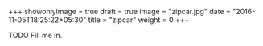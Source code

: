 +++
showonlyimage = true
draft = true
image = "zipcar.jpg"
date = "2016-11-05T18:25:22+05:30"
title = "zipcar"
weight = 0
+++

TODO Fill me in.

